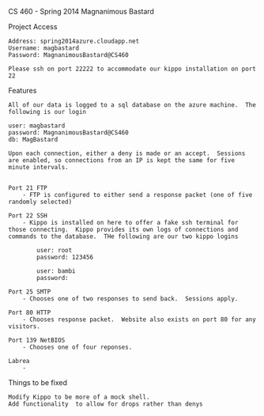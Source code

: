 CS 460 - Spring 2014
Magnanimous Bastard

Project Access

	Address: spring2014azure.cloudapp.net
	Username: magbastard
	Password: MagnanimousBastard@CS460

	Please ssh on port 22222 to accommodate our kippo installation on port 22

Features

	All of our data is logged to a sql database on the azure machine.  The following is our login

	user: magbastard
	password: MagnanimousBastard@CS460
	db: MagBastard

	Upon each connection, either a deny is made or an accept.  Sessions are enabled, so connections from an IP is kept the same for five minute intervals. 


	Port 21 FTP 
		- FTP is configured to either send a response packet (one of five randomly selected) 

	Port 22 SSH 
		- Kippo is installed on here to offer a fake ssh terminal for those connecting.  Kippo provides its own logs of connections and commands to the database.  THe following are our two kippo logins

			user: root
			password: 123456

			user: bambi
			password:

	Port 25 SMTP
		- Chooses one of two responses to send back.  Sessions apply.  

	Port 80 HTTP
		- Chooses response packet.  Website also exists on port 80 for any visitors.

	Port 139 NetBIOS
		- Chooses one of four reponses.

	Labrea
		- 
		
Things to be fixed
	
	Modify Kippo to be more of a mock shell.  
	Add functionality  to allow for drops rather than denys
	

